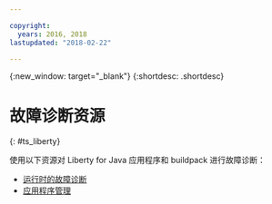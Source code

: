 ```yaml
---

copyright:
  years: 2016, 2018
lastupdated: "2018-02-22"

---
```


{:new_window: target="_blank"}
{:shortdesc: .shortdesc}

# 故障诊断资源
{: #ts_liberty}

使用以下资源对 Liberty for Java 应用程序和 buildpack 进行故障诊断：

* [运行时的故障诊断](../common/ts_runtimes.html#runtimes)
* [应用程序管理](../common/app_mng.html)
